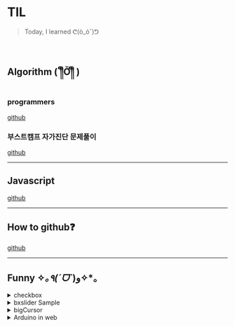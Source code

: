 # TIL
>Today, I learned ᕦ(ò_óˇ)ᕤ

<br>

## Algorithm ( ༎ຶŎ༎ຶ )

### programmers 
[github](https://github.com/ppotatoG/TIL/tree/master/programmers)

### 부스트캠프 자가진단 문제풀이
[github](https://github.com/ppotatoG/TIL/tree/master/boostcamp)

---

## Javascript
[github](https://github.com/ppotatoG/TIL/tree/master/js)

---

## How to github❓
[github](https://github.com/ppotatoG/TIL/github)

---

## Funny ✧*｡٩(ˊᗜˋ*)و✧*｡

<details>
<summary>checkbox</summary>
     
[demo](https://ppotatog.github.io/TIL/checkbox)

- input 단일체크 기능
- 클릭된 this에 color 추가
- label 대신 checkbox를 사용하는 이유는 뭘까
</details>

<details>
<summary>bxslider Sample</summary>
     
[demo](https://ppotatog.github.io/TIL/bxsliderSample/)

- bxslider 라이브러리를 사용한 샘플 페이지
- 결국 원하는건 만들지 못했다

</details>

<details>
<summary>bigCursor</summary>
     
[demo](https://ppotatog.github.io/TIL/bigCursor/)

- box안에서 작동되는 짱 큰 커서 
- 사용하는 사람이 있을까?

</details>

<details>
<summary>Arduino in web</summary>
     
[example01 demo](https://ppotatog.github.io/TIL/Arduino/example01)

- 아두이노 공부하는 공대친구 재미있어 보여서 만든 페이지
- 앞으로 친구 과제 할 때마다 추가 될 예정
- 이었지만 아마 그 시간에 알고리즘 풀 것 같다!

</details>
